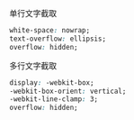 单行文字截取

```css
white-space: nowrap;
text-overflow: ellipsis;
overflow: hidden;
```

多行文字截取

```css
display: -webkit-box;
-webkit-box-orient: vertical;
-webkit-line-clamp: 3;
overflow: hidden;
```